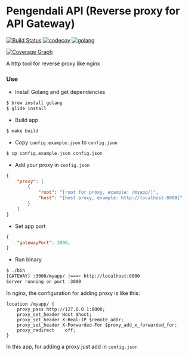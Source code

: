 # Pengendali API (Reverse proxy for API Gateway)

[![Build Status](https://travis-ci.org/agungdwiprasetyo/reverse-proxy.svg?branch=master)](https://travis-ci.org/agungdwiprasetyo/reverse-proxy)
[![codecov](https://codecov.io/gh/agungdwiprasetyo/reverse-proxy/branch/master/graph/badge.svg)](https://codecov.io/gh/agungdwiprasetyo/reverse-proxy)
[![golang](https://img.shields.io/badge/GoLang-v1.11-green.svg?logo=google)](https://golang.org/doc/devel/release.html#go1.11)

[![Coverage Graph](https://codecov.io/gh/agungdwiprasetyo/reverse-proxy/branch/master/graphs/commits.svg)](https://codecov.io/gh/agungdwiprasetyo/reverse-proxy)

A http tool for reverse proxy like nginx

### Use
* Install Golang and get dependencies
```sh
$ brew install golang
$ glide install
```

* Build app
```sh
$ make build
```

* Copy `config.example.json` to `config.json`
```sh
$ cp config.example.json config.json
```

* Add your proxy in `config.json`
```json
{
    "proxy": [
        {
            "root": "[root for proxy, example: /myapp/]",
            "host": "[host proxy, example: http://localhost:8000]"
        }
    ]
}
```

* Set app port
```json
{
    "gatewayPort": 3000,
}
```

* Run binary
```sh
$ ./bin
[GATEWAY] :3000/myapp/ |===> http://localhost:8000
Server running on port :3000
```

In nginx, the configuration for adding proxy is like this:
```
location /myapp/ {
    proxy_pass http://127.0.0.1:8000;
    proxy_set_header Host $host;
    proxy_set_header X-Real-IP $remote_addr;
    proxy_set_header X-Forwarded-For $proxy_add_x_forwarded_for;
    proxy_redirect    off;
}
```

In this app, for adding a proxy just add in `config.json`